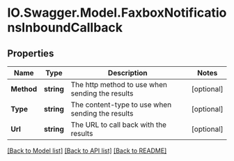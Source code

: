 # IO.Swagger.Model.FaxboxNotificationsInboundCallback
## Properties

Name | Type | Description | Notes
------------ | ------------- | ------------- | -------------
**Method** | **string** | The http method to use when sending the results | [optional] 
**Type** | **string** | The content-type to use when sending the results | [optional] 
**Url** | **string** | The URL to call back with the results | [optional] 

[[Back to Model list]](../README.md#documentation-for-models) [[Back to API list]](../README.md#documentation-for-api-endpoints) [[Back to README]](../README.md)

